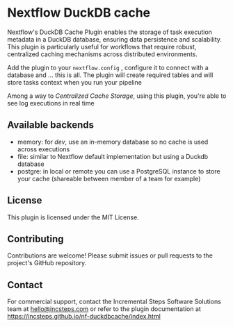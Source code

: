 # Nextflow DuckDB cache

Nextflow's DuckDB Cache Plugin enables the storage of task execution metadata in a DuckDB database, ensuring data persistence and scalability. This plugin is particularly useful for workflows that require robust, centralized caching mechanisms across distributed environments.

Add the plugin to your `nextflow.config` , configure it to connect with a database and ... this is all.
The plugin will create required tables and will store tasks context when you run your pipeline

Among a way to *Centralized Cache Storage*, using this plugin, you're able to see log executions in real time

## Available backends

- memory: for *dev*, use an in-memory database so no cache is used across executions
- file: similar to Nextflow default implementation but using a Duckdb database
- postgre: in local or remote you can use a PostgreSQL instance to store your cache (shareable between member of a team for example)

## License

This plugin is licensed under the MIT License.

## Contributing

Contributions are welcome! Please submit issues or pull requests to the project's GitHub repository.

## Contact

For commercial support, contact the Incremental Steps Software Solutions team at hello@incsteps.com or refer to the plugin documentation at
https://incsteps.github.io/nf-duckdbcache/index.html
